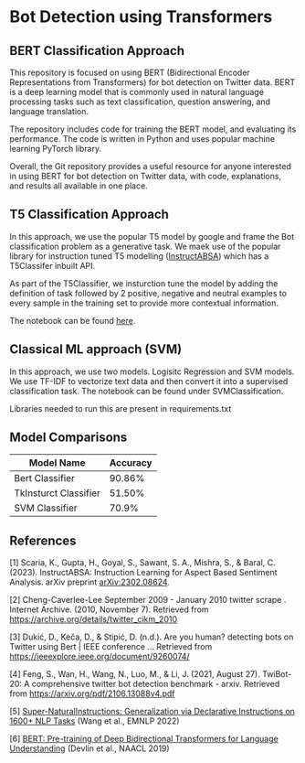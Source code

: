 # Bot Detection using Transformers


## BERT Classification Approach
This repository is focused on using BERT (Bidirectional Encoder Representations from Transformers) for bot detection on Twitter data. BERT is a deep learning model that is commonly used in natural language processing tasks such as text classification, question answering, and language translation.

The repository includes code for training the BERT model, and evaluating its performance. The code is written in Python and uses popular machine learning PyTorch library.

Overall, the Git repository provides a useful resource for anyone interested in using BERT for bot detection on Twitter data, with code, explanations, and results all available in one place.

## T5 Classification Approach

In this approach, we use the popular T5 model by google and frame the Bot classification problem as a generative task. We maek use of the popular library for instruction tuned T5 modelling ([InstructABSA](https://github.com/kevinscaria/InstructABSA)) which has a T5Classifer inbuilt API. 

As part of the T5Classifier, we insturction tune the model by adding the definition of task followed by 2 positive, negative and neutral examples to every sample in the training set to provide more contextual information. 

The notebook can be found [here](https://github.com/siddharth2011/Bot_Detection/blob/main/T5_Bot_Detection.ipynb).

## Classical ML approach (SVM)

In this approach, we use two models. Logisitc Regression and SVM models. We use TF-IDF to vectorize text data and then convert it into a supervised classification task.  The notebook can be found under SVMClassification. 

Libraries needed to run this are present in requirements.txt
## Model Comparisons
| Model Name  | Accuracy |
| ------------- | ------------- |
| Bert Classifier| 90.86% |
| TkInsturct Classifier| 51.50% |
| SVM Classifier| 70.9%|

## References
<a id="1">[1]</a> 
Scaria, K., Gupta, H., Goyal, S., Sawant, S. A., Mishra, S., & Baral, C. (2023). InstructABSA: Instruction Learning for Aspect Based Sentiment Analysis. arXiv preprint [arXiv:2302.08624](https://arxiv.org/abs/2302.08624).

<a id="2">[2]</a> 
Cheng-Caverlee-Lee September 2009 - January 2010 twitter scrape . Internet Archive. (2010, November 7). Retrieved from https://archive.org/details/twitter_cikm_2010

<a id="3">[3]</a> 
Dukić, D., Keča, D., & Stipić, D. (n.d.). Are you human? detecting bots on Twitter using Bert | IEEE conference ... Retrieved from https://ieeexplore.ieee.org/document/9260074/

<a id="4">[4]</a> 
Feng, S., Wan, H., Wang, N., Luo, M., & Li, J. (2021, August 27). TwiBot-20: A comprehensive twitter bot detection benchmark - arxiv. Retrieved from https://arxiv.org/pdf/2106.13088v4.pdf

<a id="5">[5]</a> 
[Super-NaturalInstructions: Generalization via Declarative Instructions on 1600+ NLP Tasks](https://aclanthology.org/2022.emnlp-main.340) (Wang et al., EMNLP 2022)

<a id="6">[6]</a> 
[BERT: Pre-training of Deep Bidirectional Transformers for Language Understanding](https://aclanthology.org/N19-1423) (Devlin et al., NAACL 2019)

